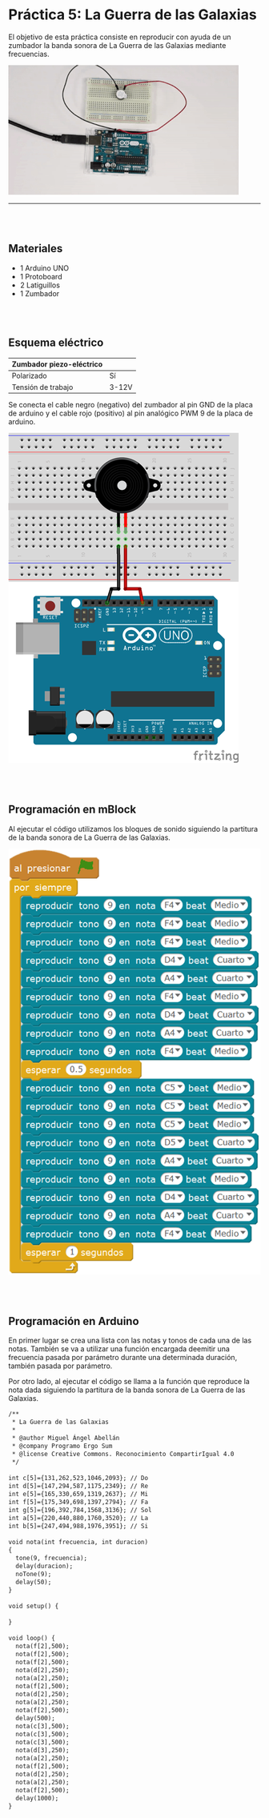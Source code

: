 # Práctica 5: La Guerra de las Galaxias

El objetivo de esta práctica consiste en reproducir con ayuda de un zumbador la banda sonora de La Guerra de las Galaxias mediante frecuencias.

![La Guerra de las Galaxias con Arduino](practica.gif)


---


<br><br>


## Materiales

- 1 Arduino UNO
- 1 Protoboard
- 2 Latiguillos
- 1 Zumbador


<br><br>


## Esquema eléctrico

| Zumbador piezo-eléctrico         |       |
| -------------------------------- | ----- |
| Polarizado                       | Sí    |
| Tensión de trabajo               | 3-12V |

Se conecta el cable negro (negativo) del zumbador al pin GND de la placa de arduino y el cable rojo (positivo) al pin analógico PWM 9 de la placa de arduino.

![Esquema eléctrico](fritzing.png)


<br><br>


## Programación en mBlock

Al ejecutar el código utilizamos los bloques de sonido siguiendo la partitura de la banda sonora de La Guerra de las Galaxias.

![Programación en mBlock](mblock.png)


<br><br>


## Programación en Arduino

En primer lugar se crea una lista con las notas y tonos de cada una de las notas. También se va a utilizar una función encargada deemitir una frecuencia pasada por parámetro durante una determinada duración, también pasada por parámetro.

Por otro lado, al ejecutar el código se llama a la función que reproduce la nota dada siguiendo la partitura de la banda sonora de La Guerra de las Galaxias.

```
/**
 * La Guerra de las Galaxias
 * 
 * @author Miguel Ángel Abellán
 * @company Programo Ergo Sum
 * @license Creative Commons. Reconocimiento CompartirIgual 4.0
 */

int c[5]={131,262,523,1046,2093}; // Do
int d[5]={147,294,587,1175,2349}; // Re
int e[5]={165,330,659,1319,2637}; // Mi
int f[5]={175,349,698,1397,2794}; // Fa
int g[5]={196,392,784,1568,3136}; // Sol
int a[5]={220,440,880,1760,3520}; // La
int b[5]={247,494,988,1976,3951}; // Si

void nota(int frecuencia, int duracion)
{
  tone(9, frecuencia);
  delay(duracion);
  noTone(9);
  delay(50);
}

void setup() {

}

void loop() {
  nota(f[2],500);
  nota(f[2],500);
  nota(f[2],500);
  nota(d[2],250);
  nota(a[2],250);
  nota(f[2],500);
  nota(d[2],250);
  nota(a[2],250);
  nota(f[2],500);
  delay(500);
  nota(c[3],500);
  nota(c[3],500);
  nota(c[3],500);
  nota(d[3],250);
  nota(a[2],250);
  nota(f[2],500);
  nota(d[2],250);
  nota(a[2],250);
  nota(f[2],500);
  delay(1000);
}
```
